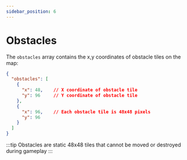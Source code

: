 ```yaml
---
sidebar_position: 6
---
```


# Obstacles

The `obstacles` array contains the x,y coordinates of obstacle tiles on the map:

```json
{
  "obstacles": [
    {
      "x": 48,    // X coordinate of obstacle tile
      "y": 96     // Y coordinate of obstacle tile
    },
    {
      "x": 96,    // Each obstacle tile is 48x48 pixels
      "y": 96
    }
  ]
}
```

:::tip
Obstacles are static 48x48 tiles that cannot be moved or destroyed during gameplay
:::
